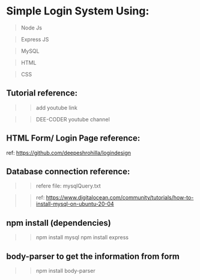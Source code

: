 # Simple Login System Using:
> Node Js

> Express JS

> MySQL

> HTML

> CSS

## Tutorial reference:
>> add youtube link

>> DEE-CODER youtube channel

## HTML Form/ Login Page reference:
ref: https://github.com/deepeshrohilla/logindesign

## Database connection reference:
>> refere file: mysqlQuery.txt

>> ref: https://www.digitalocean.com/community/tutorials/how-to-install-mysql-on-ubuntu-20-04

## npm install (dependencies)
>> npm install mysql
>> npm install express

## body-parser to get the information from form

>> npm install body-parser
